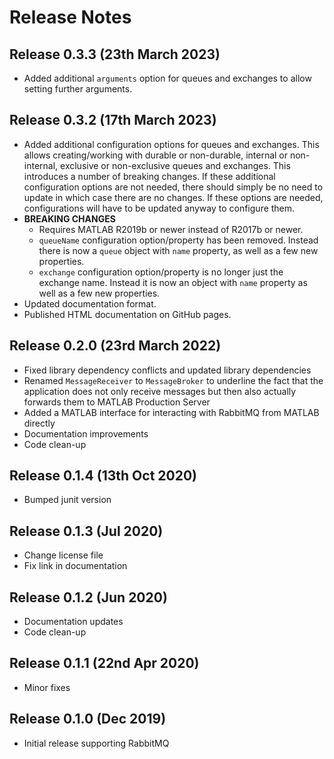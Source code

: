 # Release Notes

## Release 0.3.3 (23th March 2023)
* Added additional `arguments` option for queues and exchanges to allow 
  setting further arguments.

## Release 0.3.2 (17th March 2023)
* Added additional configuration options for queues and exchanges. This allows
  creating/working with durable or non-durable, internal or non-internal,
  exclusive or non-exclusive queues and exchanges. This introduces a number of
  breaking changes. If these additional configuration options are not needed,
  there should simply be no need to update in which case there are no changes.
  If these options are needed, configurations will have to be updated anyway to
  configure them.
* **BREAKING CHANGES**
  * Requires MATLAB R2019b or newer instead of R2017b or newer.
  * `queueName` configuration option/property has been removed. Instead there is
    now a `queue` object with `name` property, as well as a few new properties.
  * `exchange` configuration option/property is no longer just the exchange
    name. Instead it is now an object with `name` property as well as a few new
    properties.
* Updated documentation format.
* Published HTML documentation on GitHub pages.

## Release 0.2.0 (23rd March 2022)
* Fixed library dependency conflicts and updated library dependencies
* Renamed `MessageReceiver` to `MessageBroker` to underline the fact that the
  application does not only receive messages but then also actually forwards
  them to MATLAB Production Server
* Added a MATLAB interface for interacting with RabbitMQ from MATLAB directly
* Documentation improvements
* Code clean-up

## Release 0.1.4 (13th Oct 2020)
* Bumped junit version

## Release 0.1.3 (Jul 2020)
* Change license file
* Fix link in documentation

## Release 0.1.2 (Jun 2020)
* Documentation updates
* Code clean-up

## Release 0.1.1 (22nd Apr 2020)
* Minor fixes

## Release 0.1.0 (Dec 2019)
* Initial release supporting RabbitMQ

[//]: #  (Copyright 2019-2022 The MathWorks, Inc.)
